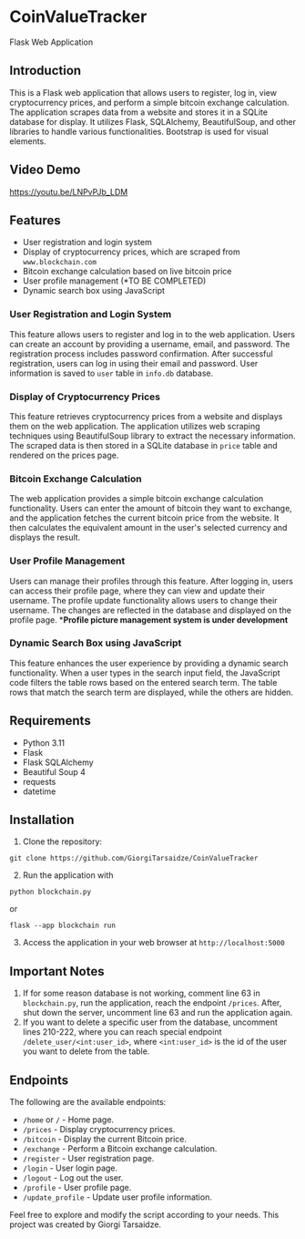 # CoinValueTracker

Flask Web Application

## Introduction

This is a Flask web application that allows users to register, log in, view cryptocurrency prices, and perform a simple bitcoin exchange calculation. The application scrapes data from a website and stores it in a SQLite database for display. It utilizes Flask, SQLAlchemy, BeautifulSoup, and other libraries to handle various functionalities.
Bootstrap is used for visual elements.

## Video Demo
https://youtu.be/LNPvPJb_LDM
## Features

- User registration and login system
- Display of cryptocurrency prices, which are scraped from `www.blockchain.com`
- Bitcoin exchange calculation based on live bitcoin price
- User profile management (*TO BE COMPLETED)
- Dynamic search box using JavaScript


### User Registration and Login System

This feature allows users to register and log in to the web application. Users can create an account by providing a username, email, and password. 
The registration process includes password confirmation. After successful registration, users can log in using their email and password. User information is
saved to `user` table in `info.db` database.

### Display of Cryptocurrency Prices

This feature retrieves cryptocurrency prices from a website and displays them on the web application. 
The application utilizes web scraping techniques using BeautifulSoup library to extract the necessary information. 
The scraped data is then stored in a SQLite database in `price` table and rendered on the prices page.

### Bitcoin Exchange Calculation

The web application provides a simple bitcoin exchange calculation functionality. 
Users can enter the amount of bitcoin they want to exchange, and the application fetches the current bitcoin price from the website.
It then calculates the equivalent amount in the user's selected currency and displays the result.

### User Profile Management

Users can manage their profiles through this feature. After logging in, users can access their profile page, where they can view and update their username. 
The profile update functionality allows users to change their username. The changes are reflected in the database and displayed on the profile page. ***Profile picture
management system is under development**

### Dynamic Search Box using JavaScript

This feature enhances the user experience by providing a dynamic search functionality. 
When a user types in the search input field, the JavaScript code filters the table rows based on the entered search term.
The table rows that match the search term are displayed, while the others are hidden.

## Requirements
- Python 3.11
- Flask
- Flask SQLAlchemy
- Beautiful Soup 4
- requests
- datetime

## Installation

1. Clone the repository:

```
git clone https://github.com/GiorgiTarsaidze/CoinValueTracker
```
2. Run the application with
```
python blockchain.py
```
or
```
flask --app blockchain run
```
3. Access the application in your web browser at `http://localhost:5000`

## Important Notes
1. If for some reason database is not working, comment line 63 in `blockchain.py`, run the application, reach the endpoint `/prices`. After, shut down the server, uncomment line 63 and run the application again.
2. If you want to delete a specific user from the database, uncomment lines 210-222, where you can reach special endpoint `/delete_user/<int:user_id>`, where `<int:user_id>` is the id of the user you want to delete from the table.
## Endpoints
The following are the available endpoints:

- `/home` or `/` - Home page.
- `/prices` - Display cryptocurrency prices.
- `/bitcoin` - Display the current Bitcoin price.
- `/exchange` - Perform a Bitcoin exchange calculation.
- `/register` - User registration page.
- `/login` - User login page.
- `/logout` - Log out the user.
- `/profile` - User profile page.
- `/update_profile` - Update user profile information.
  

Feel free to explore and modify the script according to your needs. This project was created by Giorgi Tarsaidze.
